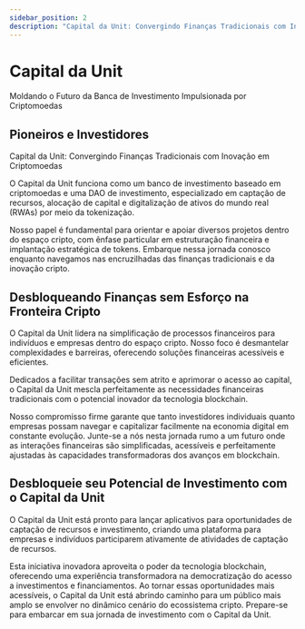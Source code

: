 ```yaml
---
sidebar_position: 2
description: "Capital da Unit: Convergindo Finanças Tradicionais com Inovação em Criptomoedas."
---
```


# Capital da Unit

Moldando o Futuro da Banca de Investimento Impulsionada por Criptomoedas

## Pioneiros e Investidores

Capital da Unit: Convergindo Finanças Tradicionais com Inovação em Criptomoedas

O Capital da Unit funciona como um banco de investimento baseado em criptomoedas e uma DAO de investimento, especializado em captação de recursos, alocação de capital e digitalização de ativos do mundo real (RWAs) por meio da tokenização.

Nosso papel é fundamental para orientar e apoiar diversos projetos dentro do espaço cripto, com ênfase particular em estruturação financeira e implantação estratégica de tokens.
Embarque nessa jornada conosco enquanto navegamos nas encruzilhadas das finanças tradicionais e da inovação cripto.

## Desbloqueando Finanças sem Esforço na Fronteira Cripto

O Capital da Unit lidera na simplificação de processos financeiros para indivíduos e empresas dentro do espaço cripto. Nosso foco é desmantelar complexidades e barreiras, oferecendo soluções financeiras acessíveis e eficientes.

Dedicados a facilitar transações sem atrito e aprimorar o acesso ao capital, o Capital da Unit mescla perfeitamente as necessidades financeiras tradicionais com o potencial inovador da tecnologia blockchain.

Nosso compromisso firme garante que tanto investidores individuais quanto empresas possam navegar e capitalizar facilmente na economia digital em constante evolução.
Junte-se a nós nesta jornada rumo a um futuro onde as interações financeiras são simplificadas, acessíveis e perfeitamente ajustadas às capacidades transformadoras dos avanços em blockchain.

## Desbloqueie seu Potencial de Investimento com o Capital da Unit

O Capital da Unit está pronto para lançar aplicativos para oportunidades de captação de recursos e investimento, criando uma plataforma para empresas e indivíduos participarem ativamente de atividades de captação de recursos.

Esta iniciativa inovadora aproveita o poder da tecnologia blockchain, oferecendo uma experiência transformadora na democratização do acesso a investimentos e financiamentos.
Ao tornar essas oportunidades mais acessíveis, o Capital da Unit está abrindo caminho para um público mais amplo se envolver no dinâmico cenário do ecossistema cripto.
Prepare-se para embarcar em sua jornada de investimento com o Capital da Unit.
